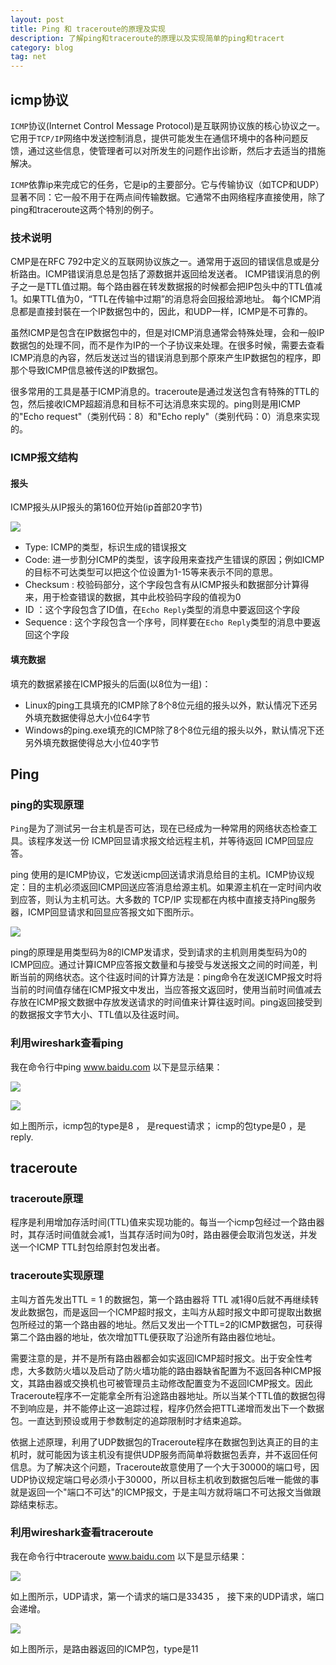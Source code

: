 ```yaml
---
layout: post
title: Ping 和 traceroute的原理及实现
description: 了解ping和traceroute的原理以及实现简单的ping和tracert
category: blog
tag: net
---
```


## icmp协议

`ICMP`协议(Internet Control Message Protocol)是互联网协议族的核心协议之一。它用于`TCP/IP`网络中发送控制消息，提供可能发生在通信环境中的各种问题反馈，通过这些信息，使管理者可以对所发生的问题作出诊断，然后才去适当的措施解决。

`ICMP`依靠ip来完成它的任务，它是ip的主要部分。它与传输协议（如TCP和UDP）显著不同：它一般不用于在两点间传输数据。它通常不由网络程序直接使用，除了ping和traceroute这两个特別的例子。

### 技术说明

CMP是在RFC 792中定义的互联网协议族之一。通常用于返回的错误信息或是分析路由。ICMP错误消息总是包括了源数据并返回给发送者。 ICMP错误消息的例子之一是TTL值过期。每个路由器在转发数据报的时候都会把IP包头中的TTL值减1。如果TTL值为0，“TTL在传输中过期”的消息将会回报给源地址。 每个ICMP消息都是直接封裝在一个IP数据包中的，因此，和UDP一样，ICMP是不可靠的。

虽然ICMP是包含在IP数据包中的，但是对ICMP消息通常会特殊处理，会和一般IP数据包的处理不同，而不是作为IP的一个子协议来处理。在很多时候，需要去查看ICMP消息的內容，然后发送过当的错误消息到那个原來产生IP数据包的程序，即那个导致ICMP信息被传送的IP数据包。

很多常用的工具是基于ICMP消息的。traceroute是通过发送包含有特殊的TTL的包，然后接收ICMP超超消息和目标不可达消息來实现的。ping则是用ICMP的"Echo request"（类别代码：8）和"Echo reply"（类别代码：0）消息來实现的。

### ICMP报文结构

#### 报头

ICMP报头从IP报头的第160位开始(ip首部20字节)

![](https://ws2.sinaimg.cn/large/006tNbRwly1fuhcj6vgb4j30a602t74i.jpg)

* Type: ICMP的类型，标识生成的错误报文
* Code: 进一步割分ICMP的类型，该字段用来查找产生错误的原因；例如ICMP的目标不可达类型可以把这个位设置为1-15等来表示不同的意思。
* Checksum : 校验码部分，这个字段包含有从ICMP报头和数据部分计算得来，用于检查错误的数据，其中此校验码字段的值视为0
* ID ：这个字段包含了ID值，在`Echo Reply`类型的消息中要返回这个字段
* Sequence : 这个字段包含一个序号，同样要在`Echo Reply`类型的消息中要返回这个字段

#### 填充数据

填充的数据紧接在ICMP报头的后面(以8位为一组)：

* Linux的ping工具填充的ICMP除了8个8位元组的报头以外，默认情况下还另外填充数据使得总大小位64字节
* Windows的ping.exe填充的ICMP除了8个8位元组的报头以外，默认情况下还另外填充数据使得总大小位40字节 

## Ping

### ping的实现原理

`Ping`是为了测试另一台主机是否可达，现在已经成为一种常用的网络状态检查工具。该程序发送一份 ICMP回显请求报文给远程主机，并等待返回 ICMP回显应答。

ping 使用的是ICMP协议，它发送icmp回送请求消息给目的主机。ICMP协议规定：目的主机必须返回ICMP回送应答消息给源主机。如果源主机在一定时间内收到应答，则认为主机可达。大多数的 TCP/IP 实现都在内核中直接支持Ping服务器，ICMP回显请求和回显应答报文如下图所示。

![](https://ws4.sinaimg.cn/large/006tNbRwgy1fuhdk9xz9yj30dk04cmxk.jpg)

ping的原理是用类型码为8的ICMP发请求，受到请求的主机则用类型码为0的ICMP回应。通过计算ICMP应答报文数量和与接受与发送报文之间的时间差，判断当前的网络状态。这个往返时间的计算方法是：ping命令在发送ICMP报文时将当前的时间值存储在ICMP报文中发出，当应答报文返回时，使用当前时间值减去存放在ICMP报文数据中存放发送请求的时间值来计算往返时间。ping返回接受到的数据报文字节大小、TTL值以及往返时间。

### 利用wireshark查看ping

我在命令行中ping www.baidu.com 以下是显示结果：

![](https://ws4.sinaimg.cn/large/0069RVTdgy1fuo86hffz0j30wg0kngs8.jpg)

 
![](https://ws3.sinaimg.cn/large/0069RVTdgy1fuo88gdu0gj30vv0m4gsd.jpg)

如上图所示，icmp包的type是8 ， 是request请求； icmp的包type是0 ，是reply. 

## traceroute

### traceroute原理

程序是利用增加存活时间(TTL)值来实现功能的。每当一个icmp包经过一个路由器时，其存活时间值就会减1，当其存活时间为0时，路由器便会取消包发送，并发送一个ICMP TTL封包给原封包发出者。 

### traceroute实现原理

主叫方首先发出TTL = 1 的数据包，第一个路由器将 TTL 减1得0后就不再继续转发此数据包，而是返回一个ICMP超时报文，主叫方从超时报文中即可提取出数据包所经过的第一个路由器的地址。然后又发出一个TTL=2的ICMP数据包，可获得第二个路由器的地址，依次增加TTL便获取了沿途所有路由器位地址。

需要注意的是，并不是所有路由器都会如实返回ICMP超时报文。出于安全性考虑，大多数防火墙以及启动了防火墙功能的路由器缺省配置为不返回各种ICMP报文，其路由器或交换机也可被管理员主动修改配置变为不返回ICMP报文。因此Traceroute程序不一定能拿全所有沿途路由器地址。所以当某个TTL值的数据包得不到响应是，并不能停止这一追踪过程，程序仍然会把TTL递增而发出下一个数据包。一直达到预设或用于参数制定的追踪限制时才结束追踪。 

依据上述原理，利用了UDP数据包的Traceroute程序在数据包到达真正的目的主机时，就可能因为该主机没有提供UDP服务而简单将数据包丢弃，并不返回任何信息。为了解决这个问题，Traceroute故意使用了一个大于30000的端口号，因UDP协议规定端口号必须小于30000，所以目标主机收到数据包后唯一能做的事就是返回一个"端口不可达"的ICMP报文，于是主叫方就将端口不可达报文当做跟踪结束标志。

### 利用wireshark查看traceroute

我在命令行中traceroute www.baidu.com 以下是显示结果：

![](https://ws2.sinaimg.cn/large/0069RVTdgy1fuo9lpzgi3j30sl0it45e.jpg)

如上图所示，UDP请求，第一个请求的端口是33435 ， 接下来的UDP请求，端口会递增。 


![](https://ws3.sinaimg.cn/large/0069RVTdgy1fuo9nz1a3hj30sn0ko7bt.jpg)

如上图所示，是路由器返回的ICMP包，type是11





